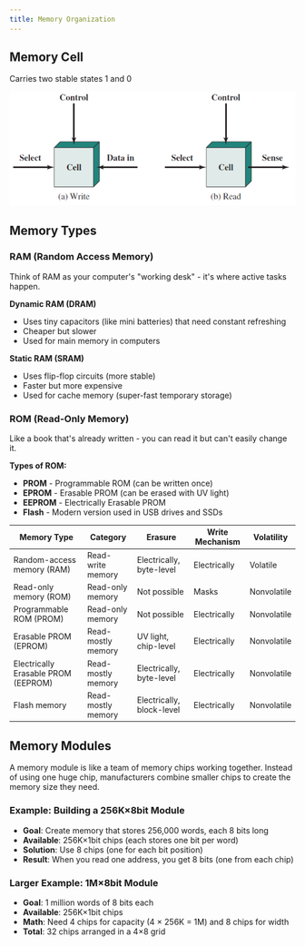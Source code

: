 ```yaml
---
title: Memory Organization
---
```


## Memory Cell
Carries two stable states 1 and 0

![Memory Cell](./memory/Pasted%20image%2020250614202953.png)
## Memory Types
### RAM (Random Access Memory)

Think of RAM as your computer's "working desk" - it's where active tasks happen.

**Dynamic RAM (DRAM)**
- Uses tiny capacitors (like mini batteries) that need constant refreshing
- Cheaper but slower
- Used for main memory in computers

**Static RAM (SRAM)**
- Uses flip-flop circuits (more stable)
- Faster but more expensive
- Used for cache memory (super-fast temporary storage)
### ROM (Read-Only Memory)

Like a book that's already written - you can read it but can't easily change it.

**Types of ROM:**

- **PROM** - Programmable ROM (can be written once)
- **EPROM** - Erasable PROM (can be erased with UV light)
- **EEPROM** - Electrically Erasable PROM
- **Flash** - Modern version used in USB drives and SSDs

| **Memory Type**                     | **Category**       | **Erasure**               | **Write Mechanism** | **Volatility** |
| ----------------------------------- | ------------------ | ------------------------- | ------------------- | -------------- |
| Random-access memory (RAM)          | Read-write memory  | Electrically, byte-level  | Electrically        | Volatile       |
| Read-only memory (ROM)              | Read-only memory   | Not possible              | Masks               | Nonvolatile    |
| Programmable ROM (PROM)             | Read-only memory   | Not possible              | Electrically        | Nonvolatile    |
| Erasable PROM (EPROM)               | Read-mostly memory | UV light, chip-level      | Electrically        | Nonvolatile    |
| Electrically Erasable PROM (EEPROM) | Read-mostly memory | Electrically, byte-level  | Electrically        | Nonvolatile    |
| Flash memory                        | Read-mostly memory | Electrically, block-level | Electrically        | Nonvolatile    |
## Memory Modules
A memory module is like a team of memory chips working together. Instead of using one huge chip, manufacturers combine smaller chips to create the memory size they need.

### Example: Building a 256K×8bit Module

- **Goal**: Create memory that stores 256,000 words, each 8 bits long
- **Available**: 256K×1bit chips (each stores one bit per word)
- **Solution**: Use 8 chips (one for each bit position)
- **Result**: When you read one address, you get 8 bits (one from each chip)

### Larger Example: 1M×8bit Module

- **Goal**: 1 million words of 8 bits each
- **Available**: 256K×1bit chips
- **Math**: Need 4 chips for capacity (4 × 256K = 1M) and 8 chips for width
- **Total**: 32 chips arranged in a 4×8 grid